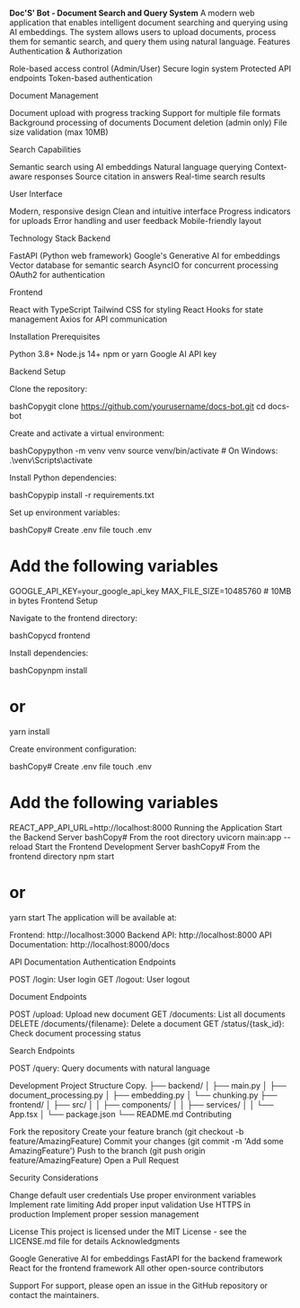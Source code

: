 **Doc'S' Bot - Document Search and Query System**
A modern web application that enables intelligent document searching and querying using AI embeddings. The system allows users to upload documents, process them for semantic search, and query them using natural language.
Features
Authentication & Authorization

Role-based access control (Admin/User)
Secure login system
Protected API endpoints
Token-based authentication

Document Management

Document upload with progress tracking
Support for multiple file formats
Background processing of documents
Document deletion (admin only)
File size validation (max 10MB)

Search Capabilities

Semantic search using AI embeddings
Natural language querying
Context-aware responses
Source citation in answers
Real-time search results

User Interface

Modern, responsive design
Clean and intuitive interface
Progress indicators for uploads
Error handling and user feedback
Mobile-friendly layout

Technology Stack
Backend

FastAPI (Python web framework)
Google's Generative AI for embeddings
Vector database for semantic search
AsyncIO for concurrent processing
OAuth2 for authentication

Frontend

React with TypeScript
Tailwind CSS for styling
React Hooks for state management
Axios for API communication

Installation
Prerequisites

Python 3.8+
Node.js 14+
npm or yarn
Google AI API key

Backend Setup

Clone the repository:

bashCopygit clone https://github.com/yourusername/docs-bot.git
cd docs-bot

Create and activate a virtual environment:

bashCopypython -m venv venv
source venv/bin/activate  # On Windows: .\venv\Scripts\activate

Install Python dependencies:

bashCopypip install -r requirements.txt

Set up environment variables:

bashCopy# Create .env file
touch .env

# Add the following variables
GOOGLE_API_KEY=your_google_api_key
MAX_FILE_SIZE=10485760  # 10MB in bytes
Frontend Setup

Navigate to the frontend directory:

bashCopycd frontend

Install dependencies:

bashCopynpm install
# or
yarn install

Create environment configuration:

bashCopy# Create .env file
touch .env

# Add the following variables
REACT_APP_API_URL=http://localhost:8000
Running the Application
Start the Backend Server
bashCopy# From the root directory
uvicorn main:app --reload
Start the Frontend Development Server
bashCopy# From the frontend directory
npm start
# or
yarn start
The application will be available at:

Frontend: http://localhost:3000
Backend API: http://localhost:8000
API Documentation: http://localhost:8000/docs

API Documentation
Authentication Endpoints

POST /login: User login
GET /logout: User logout

Document Endpoints

POST /upload: Upload new document
GET /documents: List all documents
DELETE /documents/{filename}: Delete a document
GET /status/{task_id}: Check document processing status

Search Endpoints

POST /query: Query documents with natural language

Development
Project Structure
Copy.
├── backend/
│   ├── main.py
│   ├── document_processing.py
│   ├── embedding.py
│   └── chunking.py
├── frontend/
│   ├── src/
│   │   ├── components/
│   │   ├── services/
│   │   └── App.tsx
│   └── package.json
└── README.md
Contributing

Fork the repository
Create your feature branch (git checkout -b feature/AmazingFeature)
Commit your changes (git commit -m 'Add some AmazingFeature')
Push to the branch (git push origin feature/AmazingFeature)
Open a Pull Request

Security Considerations

Change default user credentials
Use proper environment variables
Implement rate limiting
Add proper input validation
Use HTTPS in production
Implement proper session management

License
This project is licensed under the MIT License - see the LICENSE.md file for details
Acknowledgments

Google Generative AI for embeddings
FastAPI for the backend framework
React for the frontend framework
All other open-source contributors

Support
For support, please open an issue in the GitHub repository or contact the maintainers.
